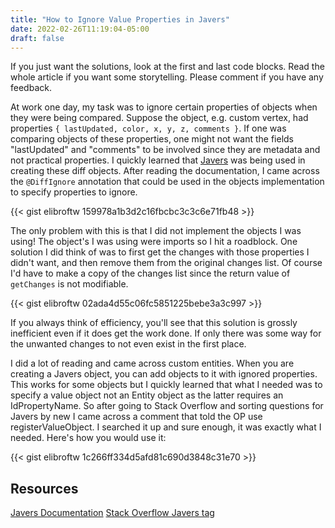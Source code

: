 ```yaml
---
title: "How to Ignore Value Properties in Javers"
date: 2022-02-26T11:19:04-05:00
draft: false
---
```


If you just want the solutions, look at the first and last code blocks. Read the whole article if you want some storytelling. Please comment if you have any feedback.

At work one day, my task was to ignore certain properties of objects when they were being compared. Suppose the object, e.g. custom vertex, had properties `{ lastUpdated, color, x, y, z, comments }`.
If one was comparing objects of these properties, one might not want the fields "lastUpdated" and "comments" to be involved since they are metadata and not practical properties.
I quickly learned that [Javers](https://javers.org/) was being used in creating these diff objects. After reading the documentation, I came across the `@DiffIgnore` annotation that could be used in the objects implementation to specify properties to ignore.

{{< gist elibroftw 159978a1b3d2c16fbcbc3c3c6e71fb48 >}}

The only problem with this is that I did not implement the objects I was using! The object's I was using were imports so I hit a roadblock.
One solution I did think of was to first get the changes with those properties I didn't want, and then remove them from the original changes list. Of course I'd have to make a copy of the changes list since the return value of `getChanges` is not modifiable.

{{< gist elibroftw 02ada4d55c06fc5851225bebe3a3c997 >}}

If you always think of efficiency, you'll see that this solution is grossly inefficient even if it does get the work done. If only there was some way for the unwanted changes to not even exist in the first place.

I did a lot of reading and came across custom entities. When you are creating a Javers object, you can add objects to it with ignored properties.
This works for some objects but I quickly learned that what I needed was to specify a value object not an Entity object as the latter requires an IdPropertyName.
So after going to Stack Overflow and sorting questions for Javers by new I came across a comment that told the OP use registerValueObject.
I searched it up and sure enough, it was exactly what I needed. Here's how you would use it:

{{< gist elibroftw 1c266ff334d5afd81c690d3848c31e70 >}}

## Resources

[Javers Documentation](https://javers.org/documentation/)
[Stack Overflow Javers tag](https://stackoverflow.com/questions/tagged/javers)
